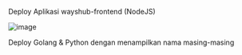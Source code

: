 Deploy Aplikasi wayshub-frontend (NodeJS)

![image](https://github.com/faruqsabil/devops18-dumbways-mfaruqsabil/assets/101464748/c8a8b92c-8d53-4de5-9c41-f56e274e89ee)

 Deploy Golang & Python dengan menampilkan nama masing-masing
